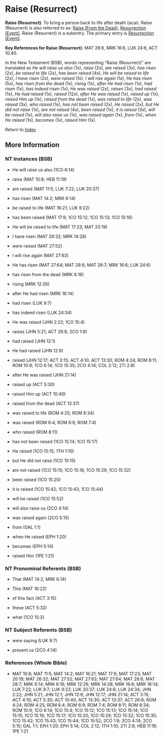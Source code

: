 # Raise (Resurrect)
**Raise (Resurrect)**. 
To bring a person back to life after death (acai). 
Raise (Resurrect) is also referred to as: 
[Raise (From the Dead)](Raise.3.md), [Resurrection (Event)](Resurrection.md). 
Raise (Resurrect) is a subentry. The primary entry is 
[Resurrection (Event)](Resurrection.md). 


**Key References for Raise (Resurrect)**: 
MAT 28:6, MRK 16:6, LUK 24:6, ACT 10:40. 




In the New Testament (BSB), words representing “Raise (Resurrect)” are translated as 
*He will raise us also* (1x), *raise* (2x), *are raised* (3x), *has risen* (2x), *be raised to life* (2x), *has been raised* (4x), *He will be raised to life* (2x), *I have risen* (2x), *were raised* (1x), *I will rise again* (1x), *He has risen* (5x), *has risen from the dead* (1x), *rising* (1x), *after He had risen* (1x), *had risen* (1x), *has indeed risen* (1x), *He was raised* (2x), *raises* (3x), *had raised* (1x), *He had raised* (1x), *raised* (12x), *after He was raised* (1x), *raised up* (1x), *raised Him up* (1x), *raised from the dead* (1x), *was raised to life* (2x), *was raised* (3x), *who raised* (1x), *has not been raised* (2x), *He raised* (2x), *but He did not raise* (1x), *are not raised* (4x), *been raised* (1x), *it is raised* (3x), *will be raised* (1x), *will also raise us* (1x), *was raised again* (1x), *from* (1x), *when He raised* (1x), *becomes* (1x), *raised Him* (1x). 


Return to [Index](00-Index.md)

## More Information

### NT Instances (BSB)

* He will raise us also (1CO 6:14)

* raise (MAT 10:8; HEB 11:19)

* are raised (MAT 11:5; LUK 7:22; LUK 20:37)

* has risen (MAT 14:2; MRK 6:14)

* be raised to life (MAT 16:21; LUK 9:22)

* has been raised (MAT 17:9; 1CO 15:12; 1CO 15:13; 1CO 15:16)

* He will be raised to life (MAT 17:23; MAT 20:19)

* I have risen (MAT 26:32; MRK 14:28)

* were raised (MAT 27:52)

* I will rise again (MAT 27:63)

* He has risen (MAT 27:64; MAT 28:6; MAT 28:7; MRK 16:6; LUK 24:6)

* has risen from the dead (MRK 6:16)

* rising (MRK 12:26)

* after He had risen (MRK 16:14)

* had risen (LUK 9:7)

* has indeed risen (LUK 24:34)

* He was raised (JHN 2:22; 1CO 15:4)

* raises (JHN 5:21; ACT 26:8; 2CO 1:9)

* had raised (JHN 12:1)

* He had raised (JHN 12:9)

* raised (JHN 12:17; ACT 3:15; ACT 4:10; ACT 13:30; ROM 4:24; ROM 8:11; ROM 10:9; 1CO 6:14; 1CO 15:35; 2CO 4:14; COL 2:12; 2TI 2:8)

* after He was raised (JHN 21:14)

* raised up (ACT 5:30)

* raised Him up (ACT 10:40)

* raised from the dead (ACT 13:37)

* was raised to life (ROM 4:25; ROM 8:34)

* was raised (ROM 6:4; ROM 6:9; ROM 7:4)

* who raised (ROM 8:11)

* has not been raised (1CO 15:14; 1CO 15:17)

* He raised (1CO 15:15; 1TH 1:10)

* but He did not raise (1CO 15:15)

* are not raised (1CO 15:15; 1CO 15:16; 1CO 15:29; 1CO 15:32)

* been raised (1CO 15:20)

* it is raised (1CO 15:42; 1CO 15:43; 1CO 15:44)

* will be raised (1CO 15:52)

* will also raise us (2CO 4:14)

* was raised again (2CO 5:15)

* from (GAL 1:1)

* when He raised (EPH 1:20)

* becomes (EPH 5:14)

* raised Him (1PE 1:21)



### NT Pronominal Referents (BSB)

* That (MAT 14:2; MRK 6:14)

* This (MAT 16:22)

* of this fact (ACT 3:15)

* these (ACT 5:32)

* what (1CO 15:3)



### NT Subject Referents (BSB)

* were saying (LUK 9:7)

* present us (2CO 4:14)



### References (Whole Bible)

* MAT 10:8; MAT 11:5; MAT 14:2; MAT 16:21; MAT 17:9; MAT 17:23; MAT 20:19; MAT 26:32; MAT 27:52; MAT 27:63; MAT 27:64; MAT 28:6; MAT 28:7; MRK 6:14; MRK 6:16; MRK 12:26; MRK 14:28; MRK 16:6; MRK 16:14; LUK 7:22; LUK 9:7; LUK 9:22; LUK 20:37; LUK 24:6; LUK 24:34; JHN 2:22; JHN 5:21; JHN 12:1; JHN 12:9; JHN 12:17; JHN 21:14; ACT 3:15; ACT 4:10; ACT 5:30; ACT 10:40; ACT 13:30; ACT 13:37; ACT 26:8; ROM 4:24; ROM 4:25; ROM 6:4; ROM 6:9; ROM 7:4; ROM 8:11; ROM 8:34; ROM 10:9; 1CO 6:14; 1CO 15:4; 1CO 15:12; 1CO 15:13; 1CO 15:14; 1CO 15:15; 1CO 15:16; 1CO 15:17; 1CO 15:20; 1CO 15:29; 1CO 15:32; 1CO 15:35; 1CO 15:42; 1CO 15:43; 1CO 15:44; 1CO 15:52; 2CO 1:9; 2CO 4:14; 2CO 5:15; GAL 1:1; EPH 1:20; EPH 5:14; COL 2:12; 1TH 1:10; 2TI 2:8; HEB 11:19; 1PE 1:21



